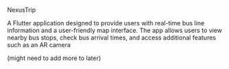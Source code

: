 NexusTrip

A Flutter application designed to provide users with real-time bus line information and a user-friendly map interface. The app allows users to view nearby bus stops, check bus arrival times, and access additional features such as an AR camera

(might need to add more to later)
